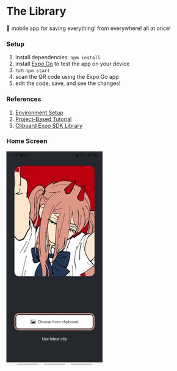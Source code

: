 # The Library

🚧 mobile app for saving everything! from everywhere! all at once!



### Setup

1. install dependencies: `npm install`
2. install [Expo Go](https://expo.dev/client) to test the app on your device
3. run `npm start`
4. scan the QR code using the Expo Go app
5. edit the code, save, and see the changes!



### References

1. [Environment Setup](https://reactnative.dev/docs/environment-setup)
2. [Project-Based Tutorial](https://docs.expo.dev/tutorial/introduction/)
2. [Cliboard Expo SDK Library](https://docs.expo.dev/versions/v47.0.0/sdk/clipboard/)



### Home Screen

<img src="assets\images\home-screen.jpg" width=50% height=50%/>